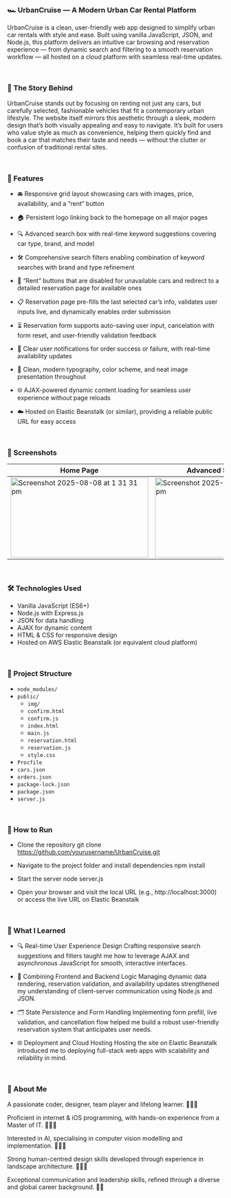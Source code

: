 ### 🏎️ UrbanCruise — A Modern Urban Car Rental Platform

UrbanCruise is a clean, user-friendly web app designed to simplify urban car rentals with style and ease. Built using vanilla JavaScript, JSON, and Node.js, this platform delivers an intuitive car browsing and reservation experience — from dynamic search and filtering to a smooth reservation workflow — all hosted on a cloud platform with seamless real-time updates.

<br>

### 📖 The Story Behind

UrbanCruise stands out by focusing on renting not just any cars, but carefully selected, fashionable vehicles that fit a contemporary urban lifestyle. The website itself mirrors this aesthetic through a sleek, modern design that’s both visually appealing and easy to navigate. It’s built for users who value style as much as convenience, helping them quickly find and book a car that matches their taste and needs — without the clutter or confusion of traditional rental sites.

<br>

### 📱 Features

* 🚘 Responsive grid layout showcasing cars with images, price, availability, and a “rent” button

* 🏠 Persistent logo linking back to the homepage on all major pages

* 🔍 Advanced search box with real-time keyword suggestions covering car type, brand, and model

* 🛠 Comprehensive search filters enabling combination of keyword searches with brand and type refinement

* 🛒 “Rent” buttons that are disabled for unavailable cars and redirect to a detailed reservation page for available ones

* 📋 Reservation page pre-fills the last selected car’s info, validates user inputs live, and dynamically enables order submission

* ⏳ Reservation form supports auto-saving user input, cancelation with form reset, and user-friendly validation feedback

* 🔔 Clear user notifications for order success or failure, with real-time availability updates

* 🎨 Clean, modern typography, color scheme, and neat image presentation throughout

* 🌐 AJAX-powered dynamic content loading for seamless user experience without page reloads

* ☁️ Hosted on Elastic Beanstalk (or similar), providing a reliable public URL for easy access


<br>

### 📸 Screenshots

 Home Page            |  Advanced Search Box             | Checkout Page          
---------------------------------|---------------------------------|-----------------------------------
<img width="320" height="185" alt="Screenshot 2025-08-08 at 1 31 31 pm" src="https://github.com/user-attachments/assets/a1d01236-e00d-4571-bd2f-dcb766c05199" />| <img width="320" height="185" alt="Screenshot 2025-08-08 at 1 31 59 pm" src="https://github.com/user-attachments/assets/eea04695-e09c-47d0-a588-fa0aa4e824e6" />| <img width="320" height="185" alt="Screenshot 2025-08-08 at 1 32 16 pm" src="https://github.com/user-attachments/assets/a69ebff6-3727-4d3b-b7ac-fe4cdf6cf99b" />

<br>

### 🛠 Technologies Used
* Vanilla JavaScript (ES6+)
* Node.js with Express.js
* JSON for data handling
* AJAX for dynamic content
* HTML & CSS for responsive design
* Hosted on AWS Elastic Beanstalk (or equivalent cloud platform)

<br>

### 📂 Project Structure
- `node_modules/`
- `public/`
  - `img/`
  - `confirm.html`
  - `confirm.js`
  - `index.html`
  - `main.js`
  - `reservation.html`
  - `reservation.js`
  - `style.css`
- `Procfile`
- `cars.json`
- `orders.json`
- `package-lock.json`
- `package.json`
- `server.js`

<br>

### 🚀 How to Run
* Clone the repository
git clone https://github.com/yourusername/UrbanCruise.git

* Navigate to the project folder and install dependencies
npm install

* Start the server
node server.js

* Open your browser and visit the local URL (e.g., http://localhost:3000) or access the live URL on Elastic Beanstalk

<br>

### 🧠 What I Learned
* 🔍 Real-time User Experience Design
Crafting responsive search suggestions and filters taught me how to leverage AJAX and asynchronous JavaScript for smooth, interactive interfaces.

* 🧩 Combining Frontend and Backend Logic
Managing dynamic data rendering, reservation validation, and availability updates strengthened my understanding of client-server communication using Node.js and JSON.

* 🗂 State Persistence and Form Handling
Implementing form prefill, live validation, and cancellation flow helped me build a robust user-friendly reservation system that anticipates user needs.

* 🌐 Deployment and Cloud Hosting
Hosting the site on Elastic Beanstalk introduced me to deploying full-stack web apps with scalability and reliability in mind.

<br>

### 💼 About Me

A passionate coder, designer, team player and lifelong learner. 👩🏻‍🌾

Proficient in internet & iOS programming, with hands-on experience from a Master of IT. 🧑🏻‍🎓

Interested in AI, specialising in computer vision modelling and implementation. 👩🏻‍🔬

Strong human-centred design skills developed through experience in landscape architecture. 👩🏻‍🎨

Exceptional communication and leadership skills, refined through a diverse and global career background. 🧚🏻
